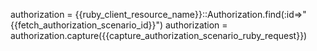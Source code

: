 authorization = {{ruby_client_resource_name}}::Authorization.find(:id=>"{{fetch_authorization_scenario_id}}")
authorization = authorization.capture({{capture_authorization_scenario_ruby_request}})


